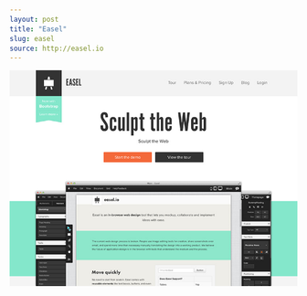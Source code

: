 ```yaml
---
layout: post
title: "Easel"
slug: easel
source: http://easel.io
---
```


<img src="/screenshots/easel.jpg">
